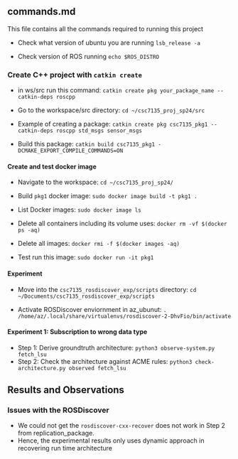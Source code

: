 ## commands.md

This file contains all the commands required to running this project

* Check what version of ubuntu you are running
```lsb_release -a```

* Check version of ROS running
```echo $ROS_DISTRO```

### Create C++ project with ```catkin create```

* in ws/src run this command: ```catkin create pkg your_package_name --catkin-deps roscpp```

* Go to the workspace/src directory: ```cd ~/csc7135_proj_sp24/src```

* Example of creating a package: ```catkin create pkg csc7135_pkg1 --catkin-deps roscpp std_msgs sensor_msgs```

* Build this package: ```catkin build csc7135_pkg1 -DCMAKE_EXPORT_COMPILE_COMMANDS=ON```

#### Create and test docker image

* Navigate to the workspace: ```cd ~/csc7135_proj_sp24/```
* Build ```pkg1``` docker image: ```sudo docker image build -t pkg1 .```
* List Docker images: ```sudo docker image ls```
* Delete all containers including its volume uses: ```docker rm -vf $(docker ps -aq)```
* Delete all images: ```docker rmi -f $(docker images -aq)```

* Test run this image: ```sudo docker run -it pkg1```

#### Experiment

* Move into the ```csc7135_rosdiscover_exp/scripts``` directory: ```cd ~/Documents/csc7135_rosdiscover_exp/scripts```

* Activate ROSDiscover enviornment in az_ubunut: ```. /home/az/.local/share/virtualenvs/rosdiscover-2-DhvFio/bin/activate```

#### Experiment 1: Subscription to wrong data type

* Step 1: Derive groundtruth architecture: ```python3 observe-system.py fetch_lsu```
* Step 2: Check the architecture against ACME rules: ```python3 check-architecture.py observed fetch_lsu```

<!-- * Step 2: Run ROSDiscover to statically recover architecture: ```python3 recover-system.py recovery fetch_lsu``` -->

## Results and Observations

### Issues with the ROSDiscover

* We could not get the ```rosdiscover-cxx-recover``` does not work in Step 2 from replication_package.
* Hence, the experimental results only uses dynamic approach in recovering run time architecture
